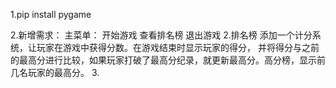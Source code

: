 1.pip install pygame

2.新增需求：
主菜单：
    开始游戏
    查看排名榜
    退出游戏
2.排名榜
添加一个计分系统，让玩家在游戏中获得分数。在游戏结束时显示玩家的得分，
并将得分与之前的最高分进行比较，如果玩家打破了最高分纪录，就更新最高分。高分榜，显示前几名玩家的最高分。
3.